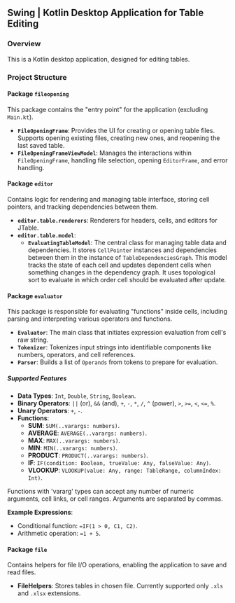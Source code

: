 ## Swing | Kotlin Desktop Application for Table Editing

### Overview

This is a Kotlin desktop application, designed for editing tables.

### Project Structure

#### Package `fileopening`

This package contains the "entry point" for the application (excluding `Main.kt`).

- **`FileOpeningFrame`**: Provides the UI for creating or opening table files. Supports opening existing files, creating new ones, and reopening the last saved table.
- **`FileOpeningFrameViewModel`**: Manages the interactions within `FileOpeningFrame`, handling file selection, opening `EditorFrame`, and error handling.

#### Package `editor`

Contains  logic for rendering and managing table interface, storing cell pointers, and tracking dependencies between them.

- **`editor.table.renderers`**: Renderers for headers, cells, and editors for JTable.
- **`editor.table.model`**:
    - **`EvaluatingTableModel`**: The central class for managing table data and dependencies. It stores `CellPointer` instances and dependencies between them in the instance of `TableDependenciesGraph`. This model tracks the state of each cell and updates dependent cells when something changes in the dependency graph. It uses topological sort to evaluate in which order cell should be evaluated after update.

#### Package `evaluator`

This package is responsible for evaluating "functions" inside cells, including parsing and interpreting various operators and functions.

- **`Evaluator`**: The main class that initiates expression evaluation from cell's raw string.
- **`Tokenizer`**: Tokenizes input strings into identifiable components like numbers, operators, and cell references.
- **`Parser`**: Builds a list of `Operands` from tokens to prepare for evaluation.

##### Supported Features

- **Data Types**: `Int`, `Double`, `String`, `Boolean`.
- **Binary Operators**: `||` (or), `&&` (and), `+`, `-`, `*`, `/`, `^` (power), `>`, `>=`, `<`, `<=`, `%`.
- **Unary Operators**: `+`, `-`.
- **Functions**:
    - **SUM**: `SUM(..varargs: numbers)`.
    - **AVERAGE**: `AVERAGE(..varargs: numbers)`.
    - **MAX**: `MAX(..varargs: numbers)`.
    - **MIN**: `MIN(..varargs: numbers)`.
    - **PRODUCT**: `PRODUCT(..varargs: numbers)`.
    - **IF**: `IF(condition: Boolean, trueValue: Any, falseValue: Any)`.
    - **VLOOKUP**: `VLOOKUP(value: Any, range: TableRange, columnIndex: Int)`.

Functions with 'vararg' types can accept any number of numeric arguments, cell links, or cell ranges. Arguments are separated by commas.

**Example Expressions**:
- Conditional function: `=IF(1 > 0, C1, C2)`.
- Arithmetic operation: `=1 + 5`.

#### Package `file`

Contains helpers for file I/O operations, enabling the application to save and read files.

- **FileHelpers**: Stores tables in chosen file. Currently supported only `.xls` and `.xlsx` extensions.
